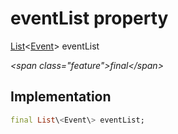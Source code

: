 


# eventList property







[List](https:api.flutter.dev/flutter/dart-core/List-class.html)&lt;[Event](../../models_events_event_model/Event-class.md)\> eventList
  
_\<span class="feature"\>final\</span\>_






## Implementation

```dart
final List\<Event\> eventList;
```







